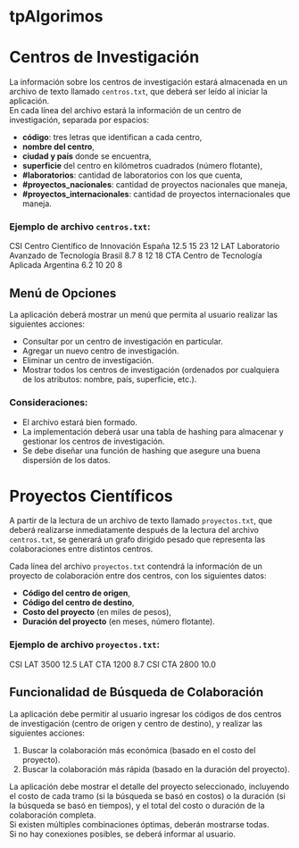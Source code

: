 # tpAlgorimos
# Centros de Investigación

La información sobre los centros de investigación estará almacenada en un archivo de texto llamado `centros.txt`, que deberá ser leído al iniciar la aplicación.  
En cada línea del archivo estará la información de un centro de investigación, separada por espacios:

- **código**: tres letras que identifican a cada centro,
- **nombre del centro**,
- **ciudad y país** donde se encuentra,
- **superficie** del centro en kilómetros cuadrados (número flotante),
- **#laboratorios**: cantidad de laboratorios con los que cuenta,
- **#proyectos_nacionales**: cantidad de proyectos nacionales que maneja,
- **#proyectos_internacionales**: cantidad de proyectos internacionales que maneja.

### Ejemplo de archivo `centros.txt`:

CSI Centro Científico de Innovación España 12.5 15 23 12
LAT Laboratorio Avanzado de Tecnología Brasil 8.7 8 12 18
CTA Centro de Tecnología Aplicada Argentina 6.2 10 20 8


## Menú de Opciones

La aplicación deberá mostrar un menú que permita al usuario realizar las siguientes acciones:

- Consultar por un centro de investigación en particular.
- Agregar un nuevo centro de investigación.
- Eliminar un centro de investigación.
- Mostrar todos los centros de investigación (ordenados por cualquiera de los atributos: nombre, país, superficie, etc.).

### Consideraciones:

- El archivo estará bien formado.
- La implementación deberá usar una tabla de hashing para almacenar y gestionar los centros de investigación.
- Se debe diseñar una función de hashing que asegure una buena dispersión de los datos.

# Proyectos Científicos

A partir de la lectura de un archivo de texto llamado `proyectos.txt`, que deberá realizarse inmediatamente después de la lectura del archivo `centros.txt`, se generará un grafo dirigido pesado que representa las colaboraciones entre distintos centros.

Cada línea del archivo `proyectos.txt` contendrá la información de un proyecto de colaboración entre dos centros, con los siguientes datos:

- **Código del centro de origen**,
- **Código del centro de destino**,
- **Costo del proyecto** (en miles de pesos),
- **Duración del proyecto** (en meses, número flotante).

### Ejemplo de archivo `proyectos.txt`:

CSI LAT 3500 12.5
LAT CTA 1200 8.7
CSI CTA 2800 10.0


## Funcionalidad de Búsqueda de Colaboración

La aplicación debe permitir al usuario ingresar los códigos de dos centros de investigación (centro de origen y centro de destino), y realizar las siguientes acciones:

1. Buscar la colaboración más económica (basado en el costo del proyecto).
2. Buscar la colaboración más rápida (basado en la duración del proyecto).

La aplicación debe mostrar el detalle del proyecto seleccionado, incluyendo el costo de cada tramo (si la búsqueda se basó en costos) o la duración (si la búsqueda se basó en tiempos), y el total del costo o duración de la colaboración completa.  
Si existen múltiples combinaciones óptimas, deberán mostrarse todas.  
Si no hay conexiones posibles, se deberá informar al usuario.

